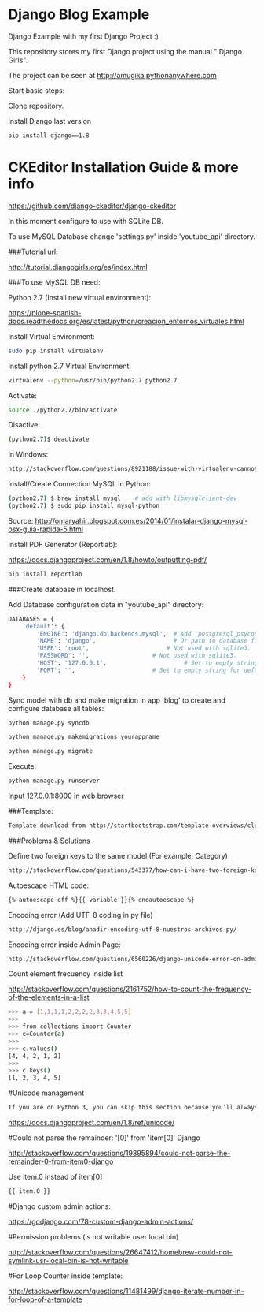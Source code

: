 # Django Blog Example
Django Example with my first Django Project :)

This repository stores my first Django project using the manual " Django Girls".

The project can be seen at http://amugika.pythonanywhere.com

Start basic steps:

Clone repository.

Install Django last version

```sh
pip install django==1.8
```

# CKEditor Installation Guide & more info

https://github.com/django-ckeditor/django-ckeditor

In this moment configure to use with SQLite DB.

To use MySQL Database change 'settings.py' inside 'youtube_api' directory.

###Tutorial url:

http://tutorial.djangogirls.org/es/index.html

###To use MySQL DB need:

Python 2.7 (Install new virtual environment):

https://plone-spanish-docs.readthedocs.org/es/latest/python/creacion_entornos_virtuales.html

Install Virtual Environment:
```sh
sudo pip install virtualenv
```
Install python 2.7 Virtual Environment:

```sh
virtualenv --python=/usr/bin/python2.7 python2.7
```

Activate:

```sh
source ./python2.7/bin/activate
```

Disactive:

```sh
(python2.7)$ deactivate
```

In Windows:

```sh
http://stackoverflow.com/questions/8921188/issue-with-virtualenv-cannot-activate
```

Install/Create Connection MySQL in Python:

```sh
(python2.7) $ brew install mysql    # add with libmysqlclient-dev
(python2.7) $ sudo pip install mysql-python
```
Source: http://omaryahir.blogspot.com.es/2014/01/instalar-django-mysql-osx-guia-rapida-5.html

Install PDF Generator (Reportlab):

https://docs.djangoproject.com/en/1.8/howto/outputting-pdf/

```sh
pip install reportlab
```

###Create database in localhost.

Add Database configuration data in "youtube_api" directory:

```sh
DATABASES = {
    'default': {
        'ENGINE': 'django.db.backends.mysql',  # Add 'postgresql_psycopg2', 'postgresql', 'mysql', 'sqlite3' or 'oracle'.
        'NAME': 'django',                      # Or path to database file if using sqlite3.
        'USER': 'root',                      # Not used with sqlite3.
        'PASSWORD': '',                  # Not used with sqlite3.
        'HOST': '127.0.0.1',                      # Set to empty string for localhost. Not used with sqlite3.
        'PORT': '',                      # Set to empty string for default. Not used with sqlite3.
    }
}
```

Sync model with db and make migration in app 'blog' to create and configure database all tables:

```sh
python manage.py syncdb

python manage.py makemigrations yourappname

python manage.py migrate

```

Execute:
```sh
python manage.py runserver
```

Input 127.0.0.1:8000 in web browser

###Template:
```sh
Template download from http://startbootstrap.com/template-overviews/clean-blog/
```

###Problems & Solutions

Define two foreign keys to the same model (For example: Category)

```sh
http://stackoverflow.com/questions/543377/how-can-i-have-two-foreign-keys-to-the-same-model-in-django
```

Autoescape HTML code:

```sh
{% autoescape off %}{{ variable }}{% endautoescape %} 
```

Encoding error (Add UTF-8 coding in py file)

```sh
http://django.es/blog/anadir-encoding-utf-8-nuestros-archivos-py/
```

Encoding error inside Admin Page:

```sh
http://stackoverflow.com/questions/6560226/django-unicode-error-on-admin-page
```

Count element frecuency inside list

http://stackoverflow.com/questions/2161752/how-to-count-the-frequency-of-the-elements-in-a-list

```sh
>>> a = [1,1,1,1,2,2,2,2,3,3,4,5,5]
>>>
>>> from collections import Counter
>>> c=Counter(a)
>>>
>>> c.values()
[4, 4, 2, 1, 2]
>>>
>>> c.keys()
[1, 2, 3, 4, 5]
```

#Unicode management

```sh
If you are on Python 3, you can skip this section because you’ll always create __str__() rather than __unicode__(). If you’d like compatibility with Python 2, you can decorate your model class with python_2_unicode_compatible(). In python 2 create with __unicode__()
```

https://docs.djangoproject.com/en/1.8/ref/unicode/

#Could not parse the remainder: '[0]' from 'item[0]' Django

http://stackoverflow.com/questions/19895894/could-not-parse-the-remainder-0-from-item0-django

Use item.0 instead of item[0]

```sh
{{ item.0 }}
```

#Django custom admin actions:

https://godjango.com/78-custom-django-admin-actions/


#Permission problems (is not writable user local bin)

http://stackoverflow.com/questions/26647412/homebrew-could-not-symlink-usr-local-bin-is-not-writable

#For Loop Counter inside template:

http://stackoverflow.com/questions/11481499/django-iterate-number-in-for-loop-of-a-template



